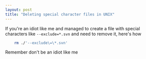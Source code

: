 ```yaml
---
layout: post
title: "Deleting special character files in UNIX"
---
```


If you're an idiot like me and managed to create a file with special characters like ```--exclude=*.svn``` and need to remove it, here's how

```bash
    rm ./'--exclude\=\*.svn'
```

Remember don't be an idiot like me
